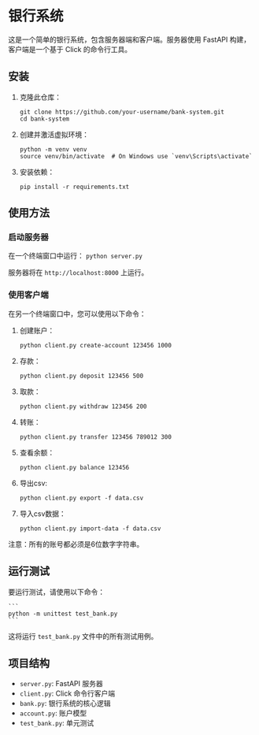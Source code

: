 # 银行系统

这是一个简单的银行系统，包含服务器端和客户端。服务器使用 FastAPI 构建，客户端是一个基于 Click 的命令行工具。

## 安装

1. 克隆此仓库：
   ```
   git clone https://github.com/your-username/bank-system.git
   cd bank-system
   ```

2. 创建并激活虚拟环境：
   ```
   python -m venv venv
   source venv/bin/activate  # On Windows use `venv\Scripts\activate`
   ```

3. 安装依赖：
   ```
   pip install -r requirements.txt
   ```

## 使用方法

### 启动服务器

在一个终端窗口中运行：
    ```
    python server.py
    ```

服务器将在 `http://localhost:8000` 上运行。


### 使用客户端

在另一个终端窗口中，您可以使用以下命令：

1. 创建账户：
   ```
   python client.py create-account 123456 1000
   ```

2. 存款：
   ```
   python client.py deposit 123456 500
   ```

3. 取款：
   ```
   python client.py withdraw 123456 200
   ```

4. 转账：
   ```
   python client.py transfer 123456 789012 300
   ```

5. 查看余额：
   ```
   python client.py balance 123456
   ```

6. 导出csv:
   ```
   python client.py export -f data.csv
   ```
7. 导入csv数据：
   ```
   python client.py import-data -f data.csv
   ```

注意：所有的账号都必须是6位数字字符串。

## 运行测试

要运行测试，请使用以下命令：

    ```
    python -m unittest test_bank.py
    ```

这将运行 `test_bank.py` 文件中的所有测试用例。

## 项目结构

- `server.py`: FastAPI 服务器
- `client.py`: Click 命令行客户端
- `bank.py`: 银行系统的核心逻辑
- `account.py`: 账户模型
- `test_bank.py`: 单元测试
